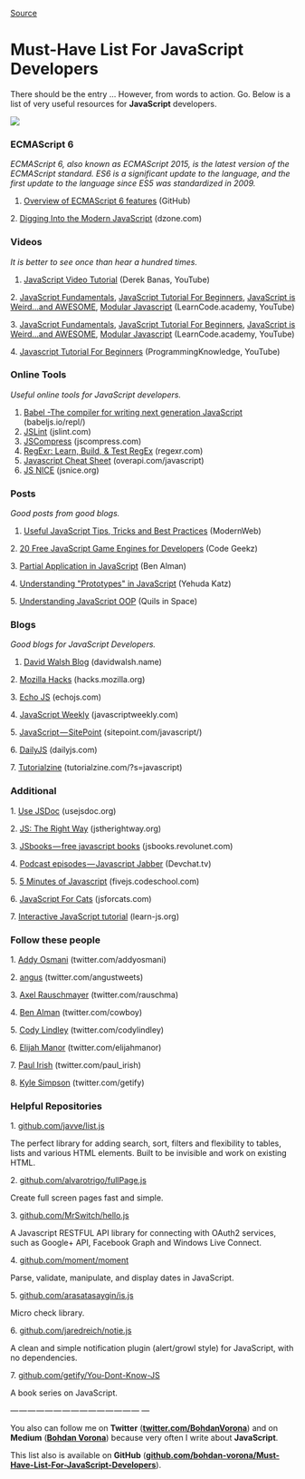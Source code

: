 [Source](https://medium.com/@BohdanVorona/must-have-list-for-javascript-developers-6b3d7c54018f "Permalink to Must-Have List For JavaScript Developers — Medium")

# Must-Have List For JavaScript Developers

There should be the entry … However, from words to action. Go. Below is a list of very useful resources for **JavaScript** developers.

![][1]

### ECMAScript 6

_ECMAScript 6, also known as ECMAScript 2015, is the latest version of the ECMAScript standard. ES6 is a significant update to the language, and the first update to the language since ES5 was standardized in 2009._

1. [Overview of ECMAScript 6 features][2] (GitHub)

2\. [Digging Into the Modern JavaScript][3] (dzone.com)

### Videos

_It is better to see once than hear a hundred times._

1. [JavaScript Video Tutorial][4] (Derek Banas, YouTube)

2\. [JavaScript Fundamentals][5], [JavaScript Tutorial For Beginners][6], [JavaScript is Weird…and AWESOME][7], [Modular Javascript][8] (LearnCode.academy, YouTube)

3\. [JavaScript Fundamentals][5], [JavaScript Tutorial For Beginners][6], [JavaScript is Weird…and AWESOME][7], [Modular Javascript][8] (LearnCode.academy, YouTube)

4\. [Javascript Tutorial For Beginners][9] (ProgrammingKnowledge, YouTube)

### Online Tools

_Useful online tools for JavaScript developers._

1. [Babel -The compiler for writing next generation JavaScript][10] (babeljs.io/repl/)
2. [JSLint][11] (jslint.com)
3. [JSCompress][12] (jscompress.com)
4. [RegExr: Learn, Build, & Test RegEx][13] (regexr.com)
5. [Javascript Cheat Sheet][14] (overapi.com/javascript)
6. [JS NICE][15] (jsnice.org)

### Posts

_Good posts from good blogs._

1. [Useful JavaScript Tips, Tricks and Best Practices][16] (ModernWeb)

2\. [20 Free JavaScript Game Engines for Developers][17] (Code Geekz)

3\. [Partial Application in JavaScript][18] (Ben Alman)

4\. [Understanding "Prototypes" in JavaScript][19] (Yehuda Katz)

5\. [Understanding JavaScript OOP][20] (Quils in Space)

### Blogs

_Good blogs for JavaScript Developers._

1. [David Walsh Blog][21] (davidwalsh.name)

2\. [Mozilla Hacks][22] (hacks.mozilla.org)

3\. [Echo JS][23] (echojs.com)

4\. [JavaScript Weekly][24] (javascriptweekly.com)

5\. [JavaScript — SitePoint][25] (sitepoint.com/javascript/)

6\. [DailyJS][26] (dailyjs.com)

7\. [Tutorialzine][27] (tutorialzine.com/?s=javascript)

### Additional

1\. [Use JSDoc][28] (usejsdoc.org)

2\. [JS: The Right Way][29] (jstherightway.org)

3\. [JSbooks — free javascript books][30] (jsbooks.revolunet.com)

4\. [Podcast episodes — Javascript Jabber][31] (Devchat.tv)

5\. [5 Minutes of Javascript][32] (fivejs.codeschool.com)

6\. [JavaScript For Cats][33] (jsforcats.com)

7\. [Interactive JavaScript tutorial][34] (learn-js.org)

### Follow these people

1\. [Addy Osmani][35] (twitter.com/addyosmani)

2\. [angus][36] (twitter.com/angustweets)

3\. [Axel Rauschmayer][37] (twitter.com/rauschma)

4\. [Ben Alman][38] (twitter.com/cowboy)

5\. [Cody Lindley][39] (twitter.com/codylindley)

6\. [Elijah Manor][40] (twitter.com/elijahmanor)

7\. [Paul Irish][41] (twitter.com/paul_irish)

8\. [Kyle Simpson][42] (twitter.com/getify)

### Helpful Repositories

1\. [github.com/javve/list.js][43]

The perfect library for adding search, sort, filters and flexibility to tables, lists and various HTML elements. Built to be invisible and work on existing HTML.

2\. [github.com/alvarotrigo/fullPage.js][44]

Create full screen pages fast and simple.

3\. [github.com/MrSwitch/hello.js][45]

A Javascript RESTFUL API library for connecting with OAuth2 services, such as Google+ API, Facebook Graph and Windows Live Connect.

4\. [github.com/moment/moment][46]

Parse, validate, manipulate, and display dates in JavaScript.

5\. [github.com/arasatasaygin/is.js][47]

Micro check library.

6\. [github.com/jaredreich/notie.js][48]

A clean and simple notification plugin (alert/growl style) for JavaScript, with no dependencies.

7\. [github.com/getify/You-Dont-Know-JS][49]

A book series on JavaScript.

— — — — — — — — — — — — — — — —

You also can follow me on **Twitter** ([**twitter.com/BohdanVorona**][50]) and on **Medium** ([**Bohdan Vorona**][51]) because very often I write about **JavaScript**.

This list also is available on **GitHub** ([**github.com/bohdan-vorona/Must-Have-List-For-JavaScript-Developers**][52]).

[1]: https://cdn-images-1.medium.com/max/800/1*Jp_HlWfzS_r-jMh8m1D7LQ.png
[2]: https://github.com/lukehoban/es6features
[3]: https://dzone.com/articles/digging-into-the-modern-javascript
[4]: https://www.youtube.com/playlist?list=PLBA965A22D89CF13B
[5]: https://www.youtube.com/playlist?list=PLoYCgNOIyGACTDHuZtn0qoBdpzV9c327V
[6]: https://www.youtube.com/playlist?list=PLoYCgNOIyGACnrXwo5HMCfOH9VT05znGv
[7]: https://www.youtube.com/playlist?list=PLoYCgNOIyGABI011EYc-avPOsk1YsMUe_
[8]: https://www.youtube.com/playlist?list=PLoYCgNOIyGABs-wDaaxChu82q_xQgUb4f
[9]: https://www.youtube.com/playlist?list=PLS1QulWo1RIZ4erAYe3k8zWA5jAu72mVa
[10]: https://babeljs.io/repl/
[11]: http://www.jslint.com/
[12]: http://jscompress.com/
[13]: http://www.regexr.com/
[14]: http://overapi.com/javascript
[15]: http://jsnice.org/
[16]: http://modernweb.com/2013/12/23/45-useful-javascript-tips-tricks-and-best-practices/
[17]: https://codegeekz.com/free-javascript-game-engines/
[18]: http://benalman.com/news/2012/09/partial-application-in-javascript/
[19]: http://yehudakatz.com/2011/08/12/understanding-prototypes-in-javascript/
[20]: http://robotlolita.me/2011/10/09/understanding-javascript-oop.html
[21]: https://davidwalsh.name/
[22]: https://hacks.mozilla.org/
[23]: http://www.echojs.com/
[24]: http://javascriptweekly.com/
[25]: http://www.sitepoint.com/javascript/
[26]: http://dailyjs.com/
[27]: http://tutorialzine.com/?s=javascript
[28]: http://usejsdoc.org/
[29]: http://jstherightway.org/
[30]: http://jsbooks.revolunet.com/
[31]: https://devchat.tv/js-jabber/
[32]: https://fivejs.codeschool.com/
[33]: http://jsforcats.com/
[34]: http://www.learn-js.org/
[35]: https://twitter.com/addyosmani
[36]: https://twitter.com/angustweets
[37]: https://twitter.com/rauschma
[38]: https://twitter.com/cowboy
[39]: https://twitter.com/codylindley
[40]: https://twitter.com/elijahmanor
[41]: https://twitter.com/paul_irish
[42]: https://twitter.com/getify
[43]: https://github.com/javve/list.js
[44]: https://github.com/alvarotrigo/fullPage.js
[45]: https://github.com/MrSwitch/hello.js
[46]: https://github.com/moment/moment
[47]: https://github.com/arasatasaygin/is.js
[48]: https://github.com/jaredreich/notie.js
[49]: https://github.com/getify/You-Dont-Know-JS
[50]: https://twitter.com/BohdanVorona
[51]: https://medium.com/u/24321a7f0fda
[52]: https://github.com/bohdan-vorona/Must-Have-List-For-JavaScript-Developers
  
